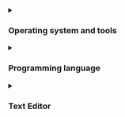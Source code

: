 <details>
	<summary><h3>Operating system and tools</h3></summary>
	<p>Windows 11</p>
	<p><a href="https://en.wikipedia.org/wiki/Windows_Subsystem_for_Linux">WSL</a> as needed</p>
	<p><a href="https://en.wikipedia.org/wiki/ECMAScript">ECMAScript</a> for quick/one-time hacking, <a href="https://en.wikipedia.org/wiki/Batch_file">Batch</a>/<a href="https://en.wikipedia.org/wiki/Bash_(Unix_shell)">Bash</a> for <b>very</b> simple tools, C++ for anything more complex</p>
</details>
<details>
	<summary><h3>Programming language</h3></summary>
	<details>
	<summary>C++ in the style of C</summary>
	<ul>
		<li>👍 namespaces</li>
		<li>👍 templates</li>
		<li>😐 <code>goto</code></li>
		<li>😐 macros</li>
		<li>👎 standard library</li>
		<li>👎 smart pointers</li>
		<li>👎 exceptions</li>
		<li>👎 function overloading</li>
		<li>👎 constructors</li>
	</ul>
	</details>
	<p><a href="https://en.wikipedia.org/wiki/GNU_Compiler_Collection">GCC</a> compiler (<a href="https://www.mingw-w64.org">MinGW-w64</a> on Windows)</p>
</details>
<details>
	<summary><h3>Text Editor</h3></summary>
	<p><a href="https://en.wikipedia.org/wiki/Visual_Studio_Code">VS Code</a> with nearly everything turned off</p>
	<p><a href="https://marketplace.visualstudio.com/items?itemName=jdinhlife.gruvbox">Gruvbox</a> theme</p>
	<p><a href="https://fonts.google.com/specimen/Source+Code+Pro">Source Code Pro</a> font</p>
	<p>Tabs (size 4)</p>
	<img src="https://github.com/user-attachments/assets/3928d41b-b205-46ac-ad71-e6320f2e72f7" alt="Screenshot">
</details>
